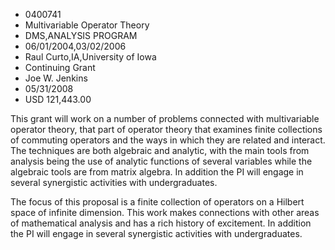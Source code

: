 
* 0400741
* Multivariable Operator Theory
* DMS,ANALYSIS PROGRAM
* 06/01/2004,03/02/2006
* Raul Curto,IA,University of Iowa
* Continuing Grant
* Joe W. Jenkins
* 05/31/2008
* USD 121,443.00

This grant will work on a number of problems connected with multivariable
operator theory, that part of operator theory that examines finite collections
of commuting operators and the ways in which they are related and interact. The
techniques are both algebraic and analytic, with the main tools from analysis
being the use of analytic functions of several variables while the algebraic
tools are from matrix algebra. In addition the PI will engage in several
synergistic activities with undergraduates.

The focus of this proposal is a finite collection of operators on a Hilbert
space of infinite dimension. This work makes connections with other areas of
mathematical analysis and has a rich history of excitement. In addition the PI
will engage in several synergistic activities with undergraduates.
